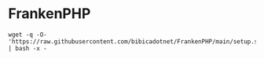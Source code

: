 # FrankenPHP

```
wget -q -O- 'https://raw.githubusercontent.com/bibicadotnet/FrankenPHP/main/setup.sh' | bash -x -
```
